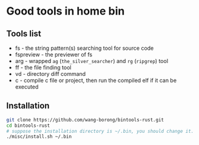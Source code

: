 # Good tools in home bin


## Tools list

* fs - the string pattern(s) searching tool for source code
* fspreview - the previewer of fs
* arg - wrapped `ag` (`the_silver_searcher`) and `rg` (`ripgrep`) tool
* ff - the file finding tool
* vd - directory diff command
* c - compile c file or project, then run the compiled elf if it can be executed


## Installation

```bash
git clone https://github.com/wang-borong/bintools-rust.git
cd bintools-rust
# suppose the installation directory is ~/.bin, you should change it.
./misc/install.sh ~/.bin
```
